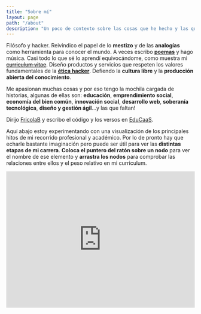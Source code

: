 ```yaml
---
title: "Sobre mí"
layout: page
path: "/about"
description: "Un poco de contexto sobre las cosas que he hecho y las que me gustaría hacer. Lo cuento con un gráfico porque es demasiado complejo para un CV."
---
```


Filósofo y hacker. Reivindico el papel de lo **mestizo** y de las **analogías** como herramienta para conocer el mundo. A veces escribo [**poemas**](https://dalareo.wordpress.com/) y hago música. Casi todo lo que sé lo aprendí equivocándome, como muestra mi [~~curriculum vitae~~](https://www.dropbox.com/s/0n5uaauwace9w2s/CV_DavidALareo.pdf?dl=0). Diseño productos y servicios que respeten los valores fundamentales de la [**ética hacker**](https://es.wikipedia.org/wiki/%C3%89tica_hacker). Defiendo la **cultura libre** y la **producción abierta del conocimiento**.

Me apasionan muchas cosas y por eso tengo la mochila cargada de historias, algunas de ellas son: **educación**, **emprendimiento social**, **economía del bien común**, **innovación social**, **desarrollo web**, **soberanía tecnológica**, **diseño y gestión ágil**...y las que faltan!

Dirijo [FricolaB](https://fricolab.github.io) y escribo el código y los versos en [EduCaaS](https://educaas.github.io).

Aquí abajo estoy experimentando con una visualización de los principales hitos de mi recorrido profesional y académico. Por lo de pronto hay que echarle bastante imaginación pero puede ser útil para ver las **distintas etapas de mi carrera**. **Coloca el puntero del ratón sobre un nodo** para ver el nombre de ese elemento y **arrastra los nodos** para comprobar las relaciones entre ellos y el peso relativo en mi curriculum.

<div style="width: 100%; padding: 0; overflow: hidden;"> <iframe src="https://dalareo.github.io/curriculum/index.html" width=100% height=360 marginwidth="0" marginheight="0" scrolling="no" padding="0" style="-ms-zoom: 1.25; -moz-transform: scale(1.5); -moz-transform-origin: -5 0; -o-transform: scale(1.5); -o-transform-origin: -5 0; -webkit-transform: scale(1.5); -webkit-transform-origin: -5 0;"></iframe></div>